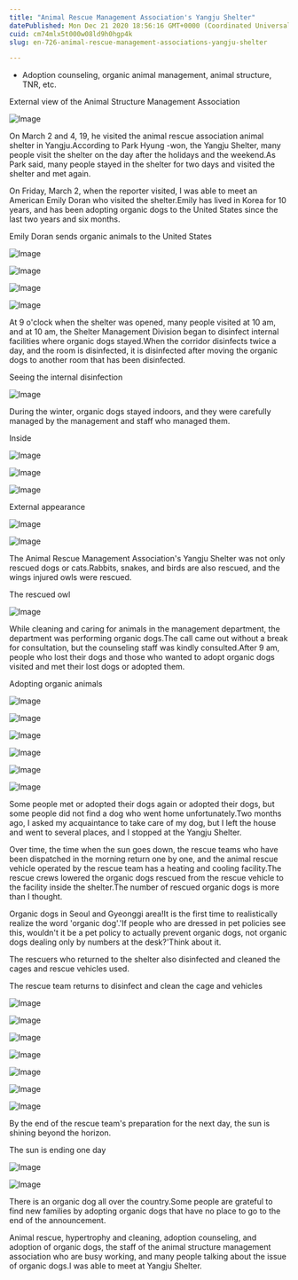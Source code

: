 ```yaml
---
title: "Animal Rescue Management Association's Yangju Shelter"
datePublished: Mon Dec 21 2020 18:56:16 GMT+0000 (Coordinated Universal Time)
cuid: cm74mlx5t000w08ld9h0hgp4k
slug: en-726-animal-rescue-management-associations-yangju-shelter

---
```



- Adoption counseling, organic animal management, animal structure, TNR, etc.

External view of the Animal Structure Management Association

![Image](https://cdn.hashnode.com/res/hashnode/image/upload/v1739528852880/f79df4d7-2ec7-4764-83df-e6a6c789c185.jpeg)

On March 2 and 4, 19, he visited the animal rescue association animal shelter in Yangju.According to Park Hyung -won, the Yangju Shelter, many people visit the shelter on the day after the holidays and the weekend.As Park said, many people stayed in the shelter for two days and visited the shelter and met again.

On Friday, March 2, when the reporter visited, I was able to meet an American Emily Doran who visited the shelter.Emily has lived in Korea for 10 years, and has been adopting organic dogs to the United States since the last two years and six months.

Emily Doran sends organic animals to the United States

![Image](https://cdn.hashnode.com/res/hashnode/image/upload/v1739528855649/82286885-f60c-4d3e-95ed-fd5211cdf05f.jpeg)

![Image](https://cdn.hashnode.com/res/hashnode/image/upload/v1739528858812/7bb662ec-5f1a-44b5-baf9-4cd9da133745.jpeg)

![Image](https://cdn.hashnode.com/res/hashnode/image/upload/v1739528861331/48d61ad5-12c3-4f88-a520-81e10b585d58.jpeg)

![Image](https://cdn.hashnode.com/res/hashnode/image/upload/v1739528864175/10fd742d-cbe5-4b80-a213-79fb0d282e94.jpeg)

At 9 o'clock when the shelter was opened, many people visited at 10 am, and at 10 am, the Shelter Management Division began to disinfect internal facilities where organic dogs stayed.When the corridor disinfects twice a day, and the room is disinfected, it is disinfected after moving the organic dogs to another room that has been disinfected.

Seeing the internal disinfection

![Image](https://cdn.hashnode.com/res/hashnode/image/upload/v1739528867204/2ca4c2d7-c754-44f4-a549-3110cce26174.jpeg)

During the winter, organic dogs stayed indoors, and they were carefully managed by the management and staff who managed them.

Inside

![Image](https://cdn.hashnode.com/res/hashnode/image/upload/v1739528869949/4ff25c35-ccad-4600-b774-86c5b9f6feb3.jpeg)

![Image](https://cdn.hashnode.com/res/hashnode/image/upload/v1739528872890/f47eff08-9ed8-4ea3-8b5a-3885ee827d4f.jpeg)

![Image](https://cdn.hashnode.com/res/hashnode/image/upload/v1739528875199/01c713ee-6f84-4a40-83ca-0873d57490a3.jpeg)

External appearance

![Image](https://cdn.hashnode.com/res/hashnode/image/upload/v1739528877794/ff76a3e8-8d97-42d8-837c-52e16288ac71.jpeg)

![Image](https://cdn.hashnode.com/res/hashnode/image/upload/v1739528880157/66ae0eec-3138-4a7b-a4a3-bdf80d068fb3.jpeg)

The Animal Rescue Management Association's Yangju Shelter was not only rescued dogs or cats.Rabbits, snakes, and birds are also rescued, and the wings injured owls were rescued.

The rescued owl

![Image](https://cdn.hashnode.com/res/hashnode/image/upload/v1739528882486/9ecc7839-6649-4a61-8099-25e5f3a12eab.jpeg)

While cleaning and caring for animals in the management department, the department was performing organic dogs.The call came out without a break for consultation, but the counseling staff was kindly consulted.After 9 am, people who lost their dogs and those who wanted to adopt organic dogs visited and met their lost dogs or adopted them.

Adopting organic animals

![Image](https://cdn.hashnode.com/res/hashnode/image/upload/v1739528885560/8b31a89d-f6e0-483a-9ed0-1453efc9d009.jpeg)

![Image](https://cdn.hashnode.com/res/hashnode/image/upload/v1739528888166/b69fe7aa-d5b8-4984-b921-2970f4bf4366.jpeg)

![Image](https://cdn.hashnode.com/res/hashnode/image/upload/v1739528890586/c86897f2-2cfc-4c80-842c-1daea2d058ee.jpeg)

![Image](https://cdn.hashnode.com/res/hashnode/image/upload/v1739528893045/736cbc80-a40e-410b-b79e-ec21d9811b31.jpeg)

![Image](https://cdn.hashnode.com/res/hashnode/image/upload/v1739528895796/fbfd0172-70cc-4667-a162-fc681d9fe89f.jpeg)

![Image](https://cdn.hashnode.com/res/hashnode/image/upload/v1739528898349/0e06a71a-7a26-46c7-bbe2-160825a8e555.jpeg)

Some people met or adopted their dogs again or adopted their dogs, but some people did not find a dog who went home unfortunately.Two months ago, I asked my acquaintance to take care of my dog, but I left the house and went to several places, and I stopped at the Yangju Shelter.

Over time, the time when the sun goes down, the rescue teams who have been dispatched in the morning return one by one, and the animal rescue vehicle operated by the rescue team has a heating and cooling facility.The rescue crews lowered the organic dogs rescued from the rescue vehicle to the facility inside the shelter.The number of rescued organic dogs is more than I thought.

Organic dogs in Seoul and Gyeonggi area!It is the first time to realistically realize the word 'organic dog'.'If people who are dressed in pet policies see this, wouldn't it be a pet policy to actually prevent organic dogs, not organic dogs dealing only by numbers at the desk?'Think about it.

The rescuers who returned to the shelter also disinfected and cleaned the cages and rescue vehicles used.

The rescue team returns to disinfect and clean the cage and vehicles

![Image](https://cdn.hashnode.com/res/hashnode/image/upload/v1739528901389/c3502e08-788f-4e7f-b78b-458f746f46f9.jpeg)

![Image](https://cdn.hashnode.com/res/hashnode/image/upload/v1739528903861/81718b69-fa4d-4d8b-851f-90487f8dde58.jpeg)

![Image](https://cdn.hashnode.com/res/hashnode/image/upload/v1739528906488/ede13349-f91e-4c42-9ed7-67457073ef6c.jpeg)

![Image](https://cdn.hashnode.com/res/hashnode/image/upload/v1739528909148/d249c5cb-1323-4207-9241-31ba4fc6f8e1.jpeg)

![Image](https://cdn.hashnode.com/res/hashnode/image/upload/v1739528912089/1fdc1f46-e097-40e6-99c4-2532899b55cb.jpeg)

![Image](https://cdn.hashnode.com/res/hashnode/image/upload/v1739528914610/81f4f98e-db20-4e36-a6fd-e0bddf5c7d2e.jpeg)

![Image](https://cdn.hashnode.com/res/hashnode/image/upload/v1739528917401/d609a565-2db5-4d87-9448-9c366cc0e134.jpeg)

By the end of the rescue team's preparation for the next day, the sun is shining beyond the horizon.

The sun is ending one day

![Image](https://cdn.hashnode.com/res/hashnode/image/upload/v1739528919969/0d0c0a88-5246-4043-b297-5841892abbce.jpeg)

![Image](https://cdn.hashnode.com/res/hashnode/image/upload/v1739528922864/e6917e89-d30d-4b1c-9a34-505e4448464f.jpeg)

There is an organic dog all over the country.Some people are grateful to find new families by adopting organic dogs that have no place to go to the end of the announcement.

Animal rescue, hypertrophy and cleaning, adoption counseling, and adoption of organic dogs, the staff of the animal structure management association who are busy working, and many people talking about the issue of organic dogs.I was able to meet at Yangju Shelter.